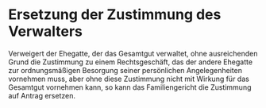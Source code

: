 # Ersetzung der Zustimmung des Verwalters

Verweigert der Ehegatte, der das Gesamtgut verwaltet, ohne ausreichenden Grund die Zustimmung zu einem Rechtsgeschäft, das der andere Ehegatte zur ordnungsmäßigen Besorgung seiner persönlichen Angelegenheiten vornehmen muss, aber ohne diese Zustimmung nicht mit Wirkung für das Gesamtgut vornehmen kann, so kann das Familiengericht die Zustimmung auf Antrag ersetzen.